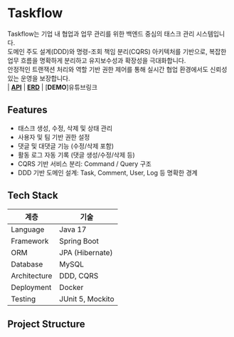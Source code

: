 # Taskflow
Taskflow는 기업 내 협업과 업무 관리를 위한 백엔드 중심의 태스크 관리 시스템입니다.  
도메인 주도 설계(DDD)와 명령-조회 책임 분리(CQRS) 아키텍처를 기반으로, 복잡한 업무 흐름을 명확하게 분리하고 유지보수성과 확장성을 극대화합니다.  
안정적인 트랜잭션 처리와 역할 기반 권한 제어를 통해 실시간 협업 환경에서도 신뢰성 있는 운영을 보장합니다.   
| [**API**](https://teamsparta.notion.site/S-A-Starting-Assignments-25a2dc3ef51481889299e106dea470d3?pvs=73)
| [**ERD**](https://www.erdcloud.com/d/xfrdtjSasQapxBzfi)
| [**DEMO**]유튜브링크

## Features

- 태스크 생성, 수정, 삭제 및 상태 관리
- 사용자 및 팀 기반 권한 설정
- 댓글 및 대댓글 기능 (수정/삭제 포함)
- 활동 로그 자동 기록 (댓글 생성/수정/삭제 등)
- CQRS 기반 서비스 분리: Command / Query 구조
- DDD 기반 도메인 설계: Task, Comment, User, Log 등 명확한 경계

## Tech Stack

| 계층       | 기술             |
|------------|------------------|
| Language   | Java 17          |
| Framework  | Spring Boot      |
| ORM        | JPA (Hibernate)  |
| Database   | MySQL            |
| Architecture | DDD, CQRS      |
| Deployment | Docker           |
| Testing    | JUnit 5, Mockito |

## Project Structure


